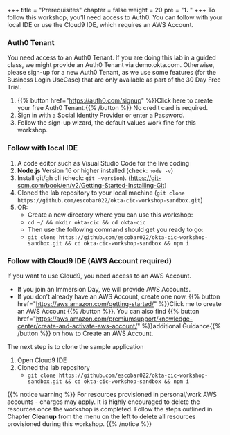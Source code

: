 +++
title = "Prerequisites"
chapter = false
weight = 20
pre = "<b>1. </b>"
+++
To follow this workshop, you’ll need access to Auth0. You can follow with your local IDE or use the Cloud9 IDE, which requires an AWS Account.

### Auth0 Tenant
You need access to an Auth0 Tenant. If you are doing this lab in a guided class, we might provide an Auth0 Tenant via demo.okta.com. Otherwise, please sign-up for a new Auth0 Tenant, as we use some features (for the Business Login UseCase) that are only available as part of the 30 Day Free Trial.

1. {{% button href="https://auth0.com/signup" %}}Click here to create your free Auth0 Tenant.{{% /button %}} No credit card is required.
2. Sign in with a Social Identity Provider or enter a Password.
3. Follow the sign-up wizard, the default values work fine for this workshop.

### Follow with local IDE
1. A code editor such as Visual Studio Code for the live coding
2. **Node.js** Version 16 or higher installed (check: `node -v`)
3. Install git/gh cli (check: `git —version`). (https://git-scm.com/book/en/v2/Getting-Started-Installing-Git)
4. Cloned the lab repository to your local machine (`git clone https://github.com/escobar022/okta-cic-workshop-sandbox.git`)
5. OR: 
    - Create a new directory where you can use this workshop:
    - `cd ~/ && mkdir okta-cic && cd okta-cic`
    - Then use the following command should get you ready to go: 
    - `git clone https://github.com/escobar022/okta-cic-workshop-sandbox.git && cd okta-cic-workshop-sandbox && npm i`

### Follow with Cloud9 IDE (AWS Account required)
If you want to use Cloud9, you need access to an AWS Account.

- If you join an Immersion Day, we will provide AWS Accounts.
- If you don’t already have an AWS Account, create one now. 
{{% button href="https://aws.amazon.com/getting-started/" %}}Click me to create an AWS Account {{% /button %}}. You can also find {{% button href="https://aws.amazon.com/premiumsupport/knowledge-center/create-and-activate-aws-account/" %}}additional Guidance{{% /button %}} on how to Create an AWS Account.


The next step is to clone the sample application

1. Open Cloud9 IDE
2. Cloned the lab repository
    - `git clone https://github.com/escobar022/okta-cic-workshop-sandbox.git && cd okta-cic-workshop-sandbox && npm i`

{{% notice warning %}}
For resources provisioned in personal/work AWS accounts - charges may apply. It is highly encouraged to delete the resources once the workshop is completed.
Follow the steps outlined in Chapter **Cleanup** from the menu on the left to delete all resources provisioned during this workshop.
{{% /notice %}}